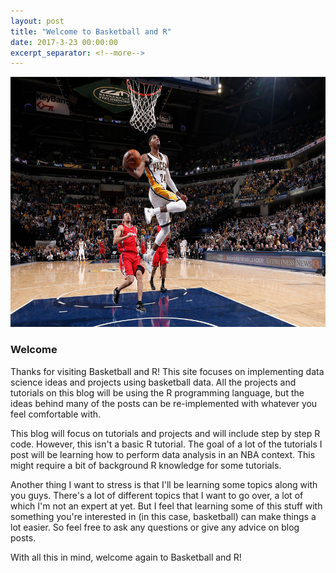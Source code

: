 ```yaml
---
layout: post
title: "Welcome to Basketball and R"
date: 2017-3-23 00:00:00
excerpt_separator: <!--more-->
---
```


<center>
<img src="/images/post1_welcome/pg.jpg" id="id" class="class" width="650" height="400" />
</center>

### Welcome ###

Thanks for visiting Basketball and R! This site focuses on implementing data science ideas and projects using basketball data. <!--more--> All the projects and tutorials on this blog will be using the R programming language, but the ideas behind many of the posts can be re-implemented with whatever you feel comfortable with.

This blog will focus on tutorials and projects and will include step by step R code. However, this isn't a basic R tutorial. The goal of a lot of the tutorials I post will be learning how to perform data analysis in an NBA context. This might require a bit of background R knowledge for some tutorials.

Another thing I want to stress is that I'll be learning some topics along with you guys. There's a lot of different topics that I want to go over, a lot of which I'm not an expert at yet. But I feel that learning some of this stuff with something you're interested in (in this case, basketball) can make things a lot easier. So feel free to ask any questions or give any advice on blog posts.

With all this in mind, welcome again to Basketball and R!
